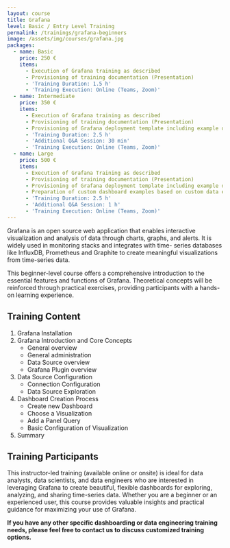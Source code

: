```yaml
---
layout: course
title: Grafana
level: Basic / Entry Level Training
permalink: /trainings/grafana-beginners
image: /assets/img/courses/grafana.jpg
packages:
  - name: Basic
    price: 250 €
    items:
      - Execution of Grafana training as described
      - Provisioning of training documentation (Presentation)
      - 'Training Duration: 1.5 h'
      - 'Training Execution: Online (Teams, Zoom)'
  - name: Intermediate
    price: 350 €
    items:
      - Execution of Grafana training as described
      - Provisioning of training documentation (Presentation)
      - Provisioning of Grafana deployment template including example data and dashboards
      - 'Training Duration: 2.5 h'
      - 'Additional Q&A Session: 30 min'
      - 'Training Execution: Online (Teams, Zoom)'
  - name: Large
    price: 500 €
    items:
      - Execution of Grafana Training as described
      - Provisioning of training documentation (Presentation)
      - Provisioning of Grafana deployment template including example data and dashboards
      - Preparation of custom dashboard examples based on custom data examples (SQL dumps)
      - 'Training Duration: 2.5 h'
      - 'Additional Q&A Session: 1 h'
      - 'Training Execution: Online (Teams, Zoom)'
---
```


Grafana is an open source web application that enables interactive visualization and analysis of data through charts, graphs, and alerts. It is widely used in monitoring stacks and integrates with time- series databases like InfluxDB, Prometheus and Graphite to create meaningful visualizations from time-series data.

This beginner-level course offers a comprehensive introduction to the essential features and functions of Grafana. Theoretical concepts will be reinforced through practical exercises, providing participants with a hands-on learning experience.

## Training Content

1. Grafana Installation
2. Grafana Introduction and Core Concepts
   - General overview
   - General administration
   - Data Source overview
   - Grafana Plugin overview
3. Data Source Configuration
   - Connection Configuration
   - Data Source Exploration
4. Dashboard Creation Process
   - Create new Dashboard
   - Choose a Visualization
   - Add a Panel Query
   - Basic Configuration of Visualization
5. Summary

## Training Participants

This instructor-led training (available online or onsite) is ideal for data analysts, data scientists, and data engineers who are interested in leveraging Grafana to create beautiful, flexible dashboards for exploring, analyzing, and sharing time-series data. Whether you are a beginner or an experienced user, this course provides valuable insights and practical guidance for maximizing your use of Grafana.

**If you have any other specific dashboarding or data engineering training needs, please feel free to contact us to discuss customized training options.**
